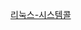  <a  target="_blank" rel="noopener noreferrer" href="https://dodote10.tistory.com/564" >리눅스-시스템콜</a>
